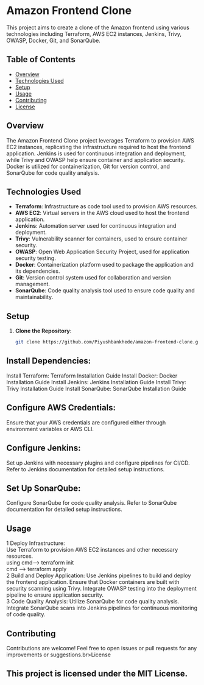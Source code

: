 # Amazon Frontend Clone

This project aims to create a clone of the Amazon frontend using various technologies including Terraform, AWS EC2 instances, Jenkins, Trivy, OWASP, Docker, Git, and SonarQube.

## Table of Contents

- [Overview](#overview)
- [Technologies Used](#technologies-used)
- [Setup](#setup)
- [Usage](#usage)
- [Contributing](#contributing)
- [License](#license)

## Overview

The Amazon Frontend Clone project leverages Terraform to provision AWS EC2 instances, replicating the infrastructure required to host the frontend application. Jenkins is used for continuous integration and deployment, while Trivy and OWASP help ensure container and application security. Docker is utilized for containerization, Git for version control, and SonarQube for code quality analysis.

## Technologies Used

- **Terraform**: Infrastructure as code tool used to provision AWS resources.
- **AWS EC2**: Virtual servers in the AWS cloud used to host the frontend application.
- **Jenkins**: Automation server used for continuous integration and deployment.
- **Trivy**: Vulnerability scanner for containers, used to ensure container security.
- **OWASP**: Open Web Application Security Project, used for application security testing.
- **Docker**: Containerization platform used to package the application and its dependencies.
- **Git**: Version control system used for collaboration and version management.
- **SonarQube**: Code quality analysis tool used to ensure code quality and maintainability.

## Setup

1. **Clone the Repository**: 
   ```bash
   git clone https://github.com/Piyushbankhede/amazon-frontend-clone.git

   
## Install Dependencies:
Install Terraform: Terraform Installation Guide
Install Docker: Docker Installation Guide
Install Jenkins: Jenkins Installation Guide
Install Trivy: Trivy Installation Guide
Install SonarQube: SonarQube Installation Guide
## Configure AWS Credentials:
Ensure that your AWS credentials are configured either through environment variables or AWS CLI.
## Configure Jenkins:
Set up Jenkins with necessary plugins and configure pipelines for CI/CD. Refer to Jenkins documentation for detailed setup instructions.
## Set Up SonarQube:
Configure SonarQube for code quality analysis. Refer to SonarQube documentation for detailed setup instructions.
## Usage
 1 Deploy Infrastructure:<br>
Use Terraform to provision AWS EC2 instances and other necessary resources.<br>
 using cmd--> terraform init<br>
 cmd --> terraform apply <br>
 2 Build and Deploy Application:
Use Jenkins pipelines to build and deploy the frontend application.
Ensure that Docker containers are built with security scanning using Trivy.
Integrate OWASP testing into the deployment pipeline to ensure application security.<br>
 3 Code Quality Analysis:
Utilize SonarQube for code quality analysis. Integrate SonarQube scans into Jenkins pipelines for continuous monitoring of code quality.<br>
## Contributing
 Contributions are welcome! Feel free to open issues or pull requests for any improvements or suggestions.br>License
## This project is licensed under the MIT License.
 

